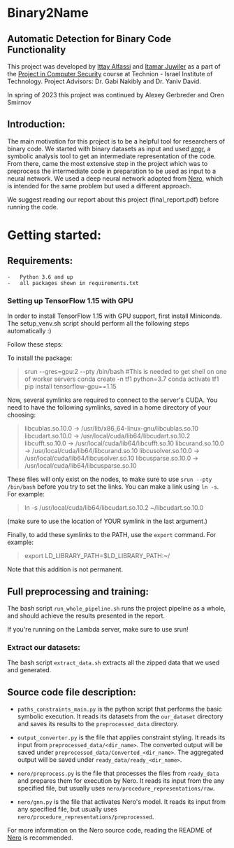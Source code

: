 # Binary2Name
## Automatic Detection for Binary Code Functionality

This project was developed by [Ittay Alfassi](https://github.com/ittay-alfassi) and [Itamar Juwiler](https://github.com/itamar1208) as a part of the [Project in Computer Security](https://webcourse.cs.technion.ac.il/236349/Spring2021/) course at Technion - Israel Institute of Technology. 
Project Advisors: Dr. Gabi Nakibly and Dr. Yaniv David.

In spring of 2023 this project was continued by Alexey Gerbreder and Oren Smirnov

## Introduction:
The main motivation for this project is to be a helpful tool for researchers of binary code.
We started with binary datasets as input and used [angr](https://angr.io), a symbolic analysis tool to get an intermediate representation of the code.
From there, came the most extensive step in the project which was to preprocess the intermediate code in preparation to be used as input to a neural network. We used a deep neural network adopted from [Nero](https://github.com/tech-srl/nero), which is intended for the same problem but used a different approach.

We suggest reading our report about this project (final_report.pdf) before running the code.

Getting started:
=====================
## Requirements:
    -   Python 3.6 and up
    -   all packages shown in requirements.txt 

### Setting up TensorFlow 1.15 with GPU
In order to install TensorFlow 1.15 with GPU support, first install Miniconda.
The setup_venv.sh script should perform all the following steps automatically :)

Follow these steps:

To install the package:
> srun --gres=gpu:2 --pty /bin/bash   #This is needed to get shell on one of worker servers
> conda create -n tf1 python=3.7
> conda activate tf1
> pip install tensorflow-gpu==1.15

Now, several symlinks are required to connect to the server's CUDA.
You need to have the following symlinks, saved in a home directory of your choosing:
> libcublas.so.10.0 -> /usr/lib/x86_64-linux-gnu/libcublas.so.10
> libcudart.so.10.0 -> /usr/local/cuda/lib64/libcudart.so.10.2
> libcufft.so.10.0 -> /usr/local/cuda/lib64/libcufft.so.10
> libcurand.so.10.0 -> /usr/local/cuda/lib64/libcurand.so.10
> libcusolver.so.10.0 -> /usr/local/cuda/lib64/libcusolver.so.10
> libcusparse.so.10.0 -> /usr/local/cuda/lib64/libcusparse.so.10

These files will only exist on the nodes, to make sure to use `srun --pty /bin/bash` before you try to set the links.
You can make a link using `ln -s`. For example:
> ln -s /usr/local/cuda/lib64/libcudart.so.10.2 ~/libcudart.so.10.0  

(make sure to use the location of YOUR symlink in the last argument.)

Finally, to add these symlinks to the PATH, use the `export` command. For example:
> export LD_LIBRARY_PATH=$LD_LIBRARY_PATH:~/

Note that this addition is not permanent.

## Full preprocessing and training:

The bash script `run_whole_pipeline.sh` runs the project pipeline as a whole, and should achieve the results presented in the report.

If you're running on the Lambda server, make sure to use srun!

### Extract our datasets: 
The bash script `extract_data.sh` extracts all the zipped data that we used and generated.

## Source code file description:
  * `paths_constraints_main.py` is the python script that performs the basic symbolic execution. It reads its datasets from the `our_dataset` directory and saves its results to the `preprocessed_data` directory.

  * `output_converter.py` is the file that applies constraint styling.  It reads its input from `preprocessed_data/<dir_name>`. The converted output will be saved under `preprocessed_data/Converted_<dir_name>`.
    The aggregated output will be saved under `ready_data/ready_<dir_name>`.

  * `nero/preprocess.py` is the file that processes the files from `ready_data` and prepares them for execution by Nero. It reads its input from the any specified file, but usually uses `nero/procedure_representations/raw`.

  * `nero/gnn.py` is the file that activates Nero's model. It reads its input from any specified file, but usually uses `nero/procedure_representations/preprocessed`.

For more information on the Nero source code, reading the README of [Nero](https://github.com/tech-srl/nero) is recommended.
